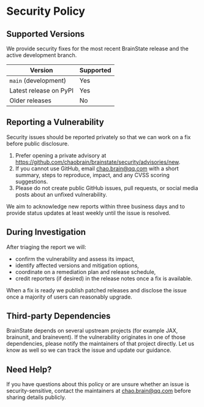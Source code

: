 # Security Policy

## Supported Versions
We provide security fixes for the most recent BrainState release and the active development branch.

| Version | Supported |
| ------- | --------- |
| `main` (development) | Yes |
| Latest release on PyPI | Yes |
| Older releases | No |

## Reporting a Vulnerability
Security issues should be reported privately so that we can work on a fix before public disclosure.

1. Prefer opening a private advisory at https://github.com/chaobrain/brainstate/security/advisories/new.
2. If you cannot use GitHub, email chao.brain@qq.com with a short summary, steps to reproduce, impact, and any CVSS scoring suggestions.
3. Please do not create public GitHub issues, pull requests, or social media posts about an unfixed vulnerability.

We aim to acknowledge new reports within three business days and to provide status updates at least weekly until the issue is resolved.

## During Investigation
After triaging the report we will:
- confirm the vulnerability and assess its impact,
- identify affected versions and mitigation options,
- coordinate on a remediation plan and release schedule,
- credit reporters (if desired) in the release notes once a fix is available.

When a fix is ready we publish patched releases and disclose the issue once a majority of users can reasonably upgrade.

## Third-party Dependencies
BrainState depends on several upstream projects (for example JAX, brainunit, and brainevent). If the vulnerability originates in one of those dependencies, please notify the maintainers of that project directly. Let us know as well so we can track the issue and update our guidance.

## Need Help?
If you have questions about this policy or are unsure whether an issue is security-sensitive, contact the maintainers at chao.brain@qq.com before sharing details publicly.
